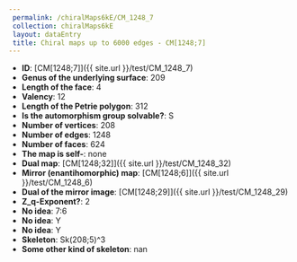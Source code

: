 ```yaml
--- 
 permalink: /chiralMaps6kE/CM_1248_7 
 collection: chiralMaps6kE
 layout: dataEntry
 title: Chiral maps up to 6000 edges - CM[1248;7]
---
```


- **ID**: [CM[1248;7]]({{ site.url }}/test/CM_1248_7)
- **Genus of the underlying surface**: 209
- **Length of the face**: 4
- **Valency**: 12
- **Length of the Petrie polygon**: 312
- **Is the automorphism group solvable?**: S
- **Number of vertices**: 208
- **Number of edges**: 1248
- **Number of faces**: 624
- **The map is self-**: none
- **Dual map**: [CM[1248;32]]({{ site.url }}/test/CM_1248_32)
- **Mirror (enantihomorphic) map**: [CM[1248;6]]({{ site.url }}/test/CM_1248_6)
- **Dual of the mirror image**: [CM[1248;29]]({{ site.url }}/test/CM_1248_29)
- **Z_q-Exponent?**: 2
- **No idea**:  7:6
- **No idea**: Y
- **No idea**: Y
- **Skeleton**: Sk(208;5)^3
- **Some other kind of skeleton**: nan
